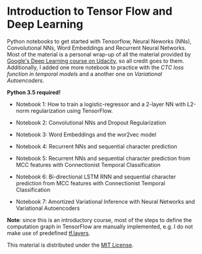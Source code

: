 # Introduction to Tensor Flow and Deep Learning

Python notebooks to get started with Tensorflow, Neural Neworks (NNs), Convolutional NNs, Word Embeddings and Recurrent Neural Networks. Most of the material is a personal wrap-up of all the material provided by [Google's Deep Learning course on Udacity](https://www.udacity.com/course/deep-learning--ud730), so all credit goes to them.  Additionally, I added one more notebook to practice with the *CTC loss function in temporal models* and a another one on *Variational Autoencoders*.

**Python 3.5 required!**

- Notebook 1: How to train a logistic-regressor and a 2-layer NN with L2-norm regularization using TensorFlow. 


- Notebook 2: Convolutional NNs and Dropout Regularization 


- Notebook 3: Word Embeddings and the wor2vec model


- Notebook 4: Recurrent NNs and sequential character prediction 


- Notebook 5: Recurrent NNs and sequential character prediction from MCC features with Connectionist Temporal Classification 

- Notebook 6: Bi-directional LSTM RNN and sequential character prediction from MCC features with Connectionist Temporal Classification 

- Notebook 7: Amortized Variational Inference with Neural Networks and Variational Autoencoders 

**Note**: since this is an introductory course, most of the steps to define the computation graph in TensorFlow are manually implemented, e.g. I do not make use of predefined [tf.layers](https://www.tensorflow.org/api_docs/python/tf/layers). 

This material is distributed under the [MIT License](https://choosealicense.com/licenses/mit/).
